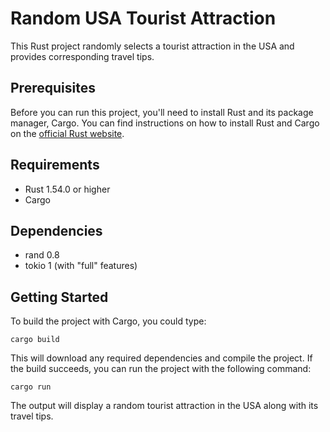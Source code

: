 # Random USA Tourist Attraction

This Rust project randomly selects a tourist attraction in the USA and provides corresponding travel tips.


## Prerequisites

Before you can run this project, you'll need to install Rust and its package manager, Cargo. You can find instructions on how to install Rust and Cargo on the [official Rust website](https://www.rust-lang.org/tools/install).

## Requirements

- Rust 1.54.0 or higher
- Cargo

## Dependencies

- rand 0.8
- tokio 1 (with "full" features)

## Getting Started

To build the project with Cargo, you could type:

```
cargo build
```
This will download any required dependencies and compile the project. If the build succeeds, you can run the project with the following command:
```
cargo run
```

The output will display a random tourist attraction in the USA along with its travel tips.
